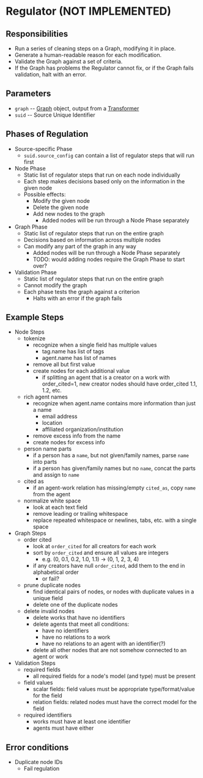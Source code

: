 # Regulator (NOT IMPLEMENTED)

## Responsibilities
* Run a series of cleaning steps on a Graph, modifying it in place.
* Generate a human-readable reason for each modification.
* Validate the Graph against a set of criteria.
* If the Graph has problems the Regulator cannot fix, or if the Graph fails validation, halt with an error.

## Parameters
* `graph` -- [Graph](./Graph.md) object, output from a [Transformer](./Transformer.md)
* `suid` -- Source Unique Identifier

## Phases of Regulation
* Source-specific Phase
  * `suid.source_config` can contain a list of regulator steps that will run first
* Node Phase
  * Static list of regulator steps that run on each node individually
  * Each step makes decisions based only on the information in the given node
  * Possible effects:
    * Modify the given node
    * Delete the given node
    * Add new nodes to the graph
      * Added nodes will be run through a Node Phase separately
* Graph Phase
  * Static list of regulator steps that run on the entire graph
  * Decisions based on information across multiple nodes
  * Can modify any part of the graph in any way
    * Added nodes will be run through a Node Phase separately
    * TODO: would adding nodes require the Graph Phase to start over?
* Validation Phase
  * Static list of regulator steps that run on the entire graph
  * Cannot modify the graph
  * Each phase tests the graph against a criterion
    * Halts with an error if the graph fails

## Example Steps
* Node Steps
  * tokenize
    * recognize when a single field has multiple values
      * tag.name has list of tags
      * agent.name has list of names
    * remove all but first value
    * create nodes for each additional value
        * if splitting an agent that is a creator on a work with order_cited=1, new creator nodes should have order_cited 1.1, 1.2, etc.
  * rich agent names
    * recognize when agent.name contains more information than just a name
      * email address
      * location
      * affiliated organization/institution
    * remove excess info from the name
    * create nodes for excess info
  * person name parts
    * if a person has a `name`, but not given/family names, parse `name` into parts
    * if a person has given/family names but no `name`, concat the parts and assign to `name`
  * cited as
    * if an agent-work relation has missing/empty `cited_as`, copy `name` from the agent
  * normalize white space
    * look at each text field
    * remove leading or trailing whitespace
    * replace repeated whitespace or newlines, tabs, etc. with a single space
* Graph Steps
  * order cited
    * look at `order_cited` for all creators for each work
    * sort by `order_cited` and ensure all values are integers
      * e.g. (0, 0.1, 0.2, 1.0, 1.1) → (0, 1, 2, 3, 4)
    * if any creators have null `order_cited`, add them to the end in alphabetical order
      * or fail?
  * prune duplicate nodes
    * find identical pairs of nodes, or nodes with duplicate values in a unique field
    * delete one of the duplicate nodes
  * delete invalid nodes
    * delete works that have no identifiers
    * delete agents that meet all conditions:
      * have no identifiers
      * have no relations to a work
      * have no relations to an agent with an identifier(?)
    * delete all other nodes that are not somehow connected to an agent or work
* Validation Steps
  * required fields
    * all required fields for a node's model (and type) must be present
  * field values
    * scalar fields: field values must be appropriate type/format/value for the field
    * relation fields: related nodes must have the correct model for the field
  * required identifiers
    * works must have at least one identifier
    * agents must have either 

## Error conditions
* Duplicate node IDs
  * Fail regulation
